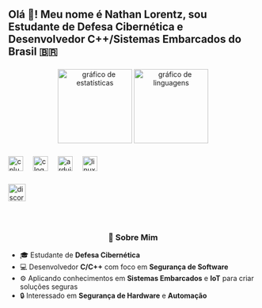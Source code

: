 <h2 align="left">Olá 👋! Meu nome é Nathan Lorentz, sou Estudante de Defesa Cibernética e Desenvolvedor C++/Sistemas Embarcados do Brasil 🇧🇷</h2>

###

<div align="center">
  <img src="https://github-readme-stats.vercel.app/api?username=lorentz1&hide_title=false&hide_rank=false&show_icons=true&include_all_commits=true&count_private=true&disable_animations=false&theme=dracula&locale=pt-br&hide_border=false" height="150" alt="gráfico de estatísticas"  />
  <img src="https://github-readme-stats.vercel.app/api/top-langs?username=lorentz1&locale=pt-br&hide_title=false&layout=compact&card_width=320&langs_count=5&theme=dracula&hide_border=false" height="150" alt="gráfico de linguagens"  />
</div>

###

<div align="left">
  <img src="https://cdn.jsdelivr.net/gh/devicons/devicon/icons/cplusplus/cplusplus-original.svg" height="30" alt="cplusplus logo"  />
  <img width="12" />
  <img src="https://cdn.jsdelivr.net/gh/devicons/devicon/icons/c/c-original.svg" height="30" alt="c logo"  />
  <img width="12" />
  <img src="https://cdn.jsdelivr.net/gh/devicons/devicon/icons/arduino/arduino-original.svg" height="30" alt="arduino logo"  />
  <img width="12" />
  <img src="https://cdn.jsdelivr.net/gh/devicons/devicon/icons/linux/linux-original.svg" height="30" alt="linux logo"  />
</div>

###

<div align="left">
  <a href="https://discordapp.com/users/antaresz7" target="_blank">
    <img src="https://img.shields.io/static/v1?message=antaresz7&logo=discord&label=&color=7289DA&logoColor=white&labelColor=&style=for-the-badge" height="35" alt="discord logo"  />
  </a>
</div>

###

<br clear="both">

<h3 align="center">🎯 Sobre Mim</h3>

- 🎓 Estudante de **Defesa Cibernética**
- 💻 Desenvolvedor **C/C++** com foco em **Segurança de Software**
- ⚙️ Aplicando conhecimentos em **Sistemas Embarcados** e **IoT** para criar soluções seguras
- 🔒 Interessado em **Segurança de Hardware** e **Automação**
